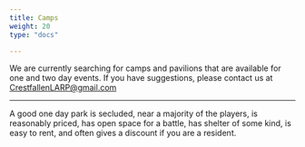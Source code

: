 ```yaml
---
title: Camps
weight: 20
type: "docs"

---
```


We are currently searching for camps and pavilions that are available for one and two day events.  If you have suggestions, please contact us at CrestfallenLARP@gmail.com

---

A good one day park is secluded, near a majority of the players, is reasonably priced, has open space for a battle, has shelter of some kind, is easy to rent, and often gives a discount if you are a resident.

